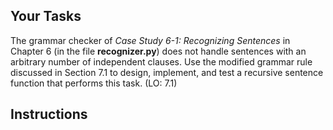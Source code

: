## Your Tasks

The grammar checker of _Case Study 6-1: Recognizing Sentences_ in Chapter 6 (in the file **recognizer.py**) does not handle sentences with an arbitrary number of independent clauses. Use the modified grammar rule discussed in Section 7.1 to design, implement, and test a recursive sentence function that performs this task. (LO: 7.1)

## Instructions

<!--
{
    "CopyExercise": {
        "name": "recognizer.py",
        "copyTarget": "/chapter6/ex04/student/recognizer.py",
        "pasteTarget": "/recognizer.py"
    }
}
-->
